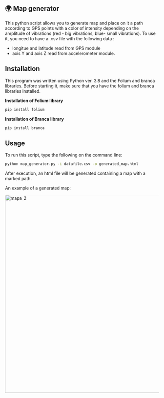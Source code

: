 ## :earth_africa: Map generator

This python script allows you to generate map and place on it a path according to GPS points with a color of intensity depending 
on the amplitude of vibrations (red - big vibrations, blue- small vibrations).
To use it, you need to have a .csv file with the following data :
- longitue and latitude read from GPS module
 - axis Y and axis Z read from accelerometer module.

## Installation

This program was written using Python ver. 3.8 and the Folium and branca libraries.
Before starting it, make sure that you have the folium and branca libraries installed.

**Installation of Folium library**
```bash
pip install folium
```
**Installation of Branca library**
```bash
pip install branca
```

## Usage
To run this script, type the following on the command line:

```bash
python map_generator.py -i datafile.csv -o generated_map.html
```
After execution, an html file will be generated containing a map with a marked path.

An example of a generated map:

<img width="645" alt="mapa_2" src="https://user-images.githubusercontent.com/33400631/94155160-ecc6b000-fe7e-11ea-9283-432b5b6618d3.PNG">

